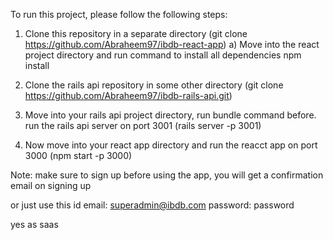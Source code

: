 To run this project, please follow the following steps:

1. Clone this repository in a separate directory (git clone https://github.com/Abraheem97/ibdb-react-app) a) Move into the react project directory and run command to install all dependencies npm install

2. Clone the rails api repository in some other directory (git clone https://github.com/Abraheem97/ibdb-rails-api.git)

3. Move into your rails api project directory, run bundle command before. run the rails api server on port 3001 (rails server -p 3001)

4. Now move into your react app directory and run the reacct app on port 3000 (npm start -p 3000)

Note: make sure to sign up before using the app, you will get a confirmation email on signing up

or just use this id
email: superadmin@ibdb.com
password: password

yes
as
saas
